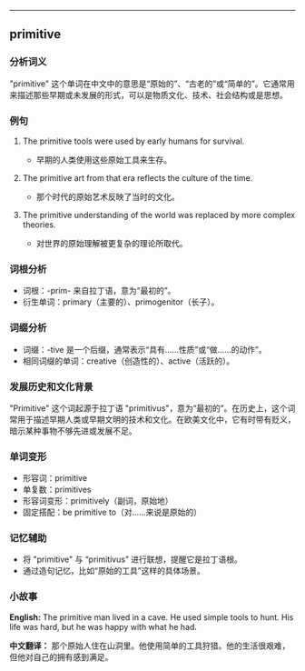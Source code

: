 
---------------
## primitive
### 分析词义
"primitive" 这个单词在中文中的意思是“原始的”、“古老的”或“简单的”。它通常用来描述那些早期或未发展的形式，可以是物质文化、技术、社会结构或是思想。

### 例句
1. The primitive tools were used by early humans for survival.
   - 早期的人类使用这些原始工具来生存。

2. The primitive art from that era reflects the culture of the time.
   - 那个时代的原始艺术反映了当时的文化。

3. The primitive understanding of the world was replaced by more complex theories.
   - 对世界的原始理解被更复杂的理论所取代。

### 词根分析
- 词根：-prim- 来自拉丁语，意为“最初的”。
- 衍生单词：primary（主要的）、primogenitor（长子）。

### 词缀分析
- 词缀：-tive 是一个后缀，通常表示“具有……性质”或“做……的动作”。
- 相同词缀的单词：creative（创造性的）、active（活跃的）。

### 发展历史和文化背景
"Primitive" 这个词起源于拉丁语 "primitivus"，意为“最初的”。在历史上，这个词常用于描述早期人类或早期文明的技术和文化。在欧美文化中，它有时带有贬义，暗示某种事物不够先进或发展不足。

### 单词变形
- 形容词：primitive
- 单复数：primitives
- 形容词变形：primitively（副词，原始地）
- 固定搭配：be primitive to（对……来说是原始的）

### 记忆辅助
- 将 "primitive" 与 “primitivus” 进行联想，提醒它是拉丁语根。
- 通过造句记忆，比如“原始的工具”这样的具体场景。

### 小故事
**English:**
The primitive man lived in a cave. He used simple tools to hunt. His life was hard, but he was happy with what he had.

**中文翻译：**
那个原始人住在山洞里。他使用简单的工具狩猎。他的生活很艰难，但他对自己的拥有感到满足。


